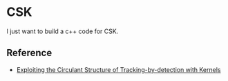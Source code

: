# CSK
I just want to build a c++ code for CSK.

Reference
----------
* [Exploiting the Circulant Structure of Tracking-by-detection with Kernels](http://www.robots.ox.ac.uk/~joao/circulant/)
